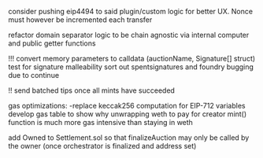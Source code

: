 consider pushing eip4494 to said plugin/custom logic for better UX. Nonce must however be incremented each transfer

refactor domain separator logic to be chain agnostic via internal computer and public getter functions

!!!
convert memory parameters to calldata (auctionName, Signature[] struct)
test for signature malleability
sort out spentsignatures and foundry bugging due to continue 

!! send batched tips once all mints have succeeded

gas optimizations:
    -replace keccak256 computation for EIP-712 variables
develop gas table to show why unwrapping weth to pay for creator mint() function is much more gas intensive than staying in weth

add Owned to Settlement.sol so that finalizeAuction may only be called by the owner (once orchestrator is finalized and address set)
